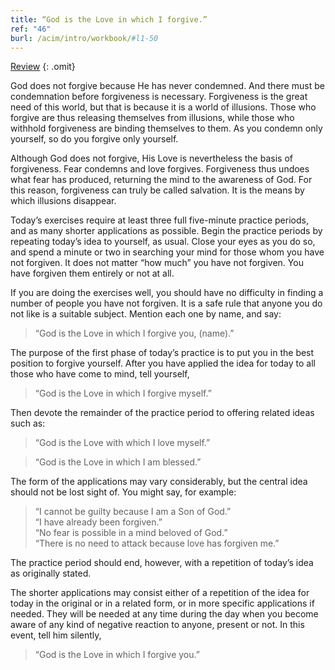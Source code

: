 ```yaml
---
title: “God is the Love in which I forgive.”
ref: "46"
burl: /acim/intro/workbook/#l1-50
---
```


<a class="hide-review" href="/workbook/l060/#l046">Review</a>
{: .omit}

God does not forgive because He has never condemned. And there must be
condemnation before forgiveness is necessary. Forgiveness is the great
need of this world, but that is because it is a world of illusions.
Those who forgive are thus releasing themselves from illusions, while
those who withhold forgiveness are binding themselves to them. As you
condemn only yourself, so do you forgive only yourself.

Although God does not forgive, His Love is nevertheless the basis of
forgiveness. Fear condemns and love forgives. Forgiveness thus undoes
what fear has produced, returning the mind to the awareness of God. For
this reason, forgiveness can truly be called salvation. It is the means
by which illusions disappear.

Today’s exercises require at least three full five-minute practice
periods, and as many shorter applications as possible. Begin the
practice periods by repeating today’s idea to yourself, as usual. Close
your eyes as you do so, and spend a minute or two in searching your mind
for those whom you have not forgiven. It does not matter “how much” you
have not forgiven. You have forgiven them entirely or not at all.

If you are doing the exercises well, you should have no difficulty in
finding a number of people you have not forgiven. It is a safe rule that
anyone you do not like is a suitable subject. Mention each one by name,
and say:

> “God is the Love in which I forgive you, (name).”

The purpose of the first phase of today’s practice is to put you in the
best position to forgive yourself. After you have applied the idea for
today to all those who have come to mind, tell yourself,

> “God is the Love in which I forgive myself.”

Then devote the remainder of the practice period to offering related
ideas such as:

> “God is the Love with which I love myself.”

> “God is the Love in which I am blessed.”

The form of the applications may vary considerably, but the central idea
should not be lost sight of. You might say, for example:

> “I cannot be guilty because I am a Son of God.”<br/>
> “I have already been forgiven.”<br/>
> “No fear is possible in a mind beloved of God.”<br/>
> “There is no need to attack because love has forgiven me.”

The practice period should end, however, with a repetition of today’s
idea as originally stated.

The shorter applications may consist either of a repetition of the idea
for today in the original or in a related form, or in more specific
applications if needed. They will be needed at any time during the day
when you become aware of any kind of negative reaction to anyone,
present or not. In this event, tell him silently,

> “God is the Love in which I forgive you.”

